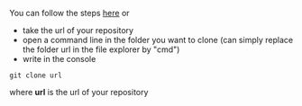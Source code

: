 You can follow the steps [here](https://help.github.com/en/articles/cloning-a-repository)
or
* take the url of your repository
* open a command line in the folder you want to clone (can simply replace the folder url in the file explorer by "cmd")
* write in the console 
```
git clone url
```
where __url__ is the url of your repository
